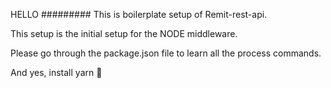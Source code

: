 HELLO
#########
This is boilerplate setup of Remit-rest-api.

This setup is the initial setup for the NODE middleware.

Please go through the package.json file to learn all the process commands.

And yes, install yarn  🤠